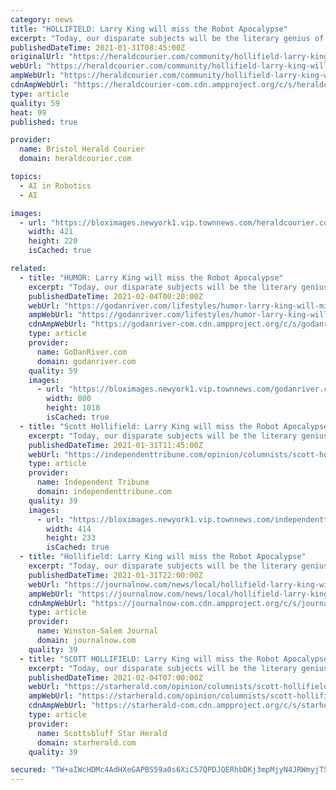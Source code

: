```yaml
---
category: news
title: "HOLLIFIELD: Larry King will miss the Robot Apocalypse"
excerpt: "Today, our disparate subjects will be the literary genius of the late Larry King and the inevitable end of the world as we know it brought about by killer robots."
publishedDateTime: 2021-01-31T08:45:00Z
originalUrl: "https://heraldcourier.com/community/hollifield-larry-king-will-miss-the-robot-apocalypse/article_0eb64c84-7593-53b2-9aab-cc89f63f0239.html"
webUrl: "https://heraldcourier.com/community/hollifield-larry-king-will-miss-the-robot-apocalypse/article_0eb64c84-7593-53b2-9aab-cc89f63f0239.html"
ampWebUrl: "https://heraldcourier.com/community/hollifield-larry-king-will-miss-the-robot-apocalypse/article_0eb64c84-7593-53b2-9aab-cc89f63f0239.amp.html"
cdnAmpWebUrl: "https://heraldcourier-com.cdn.ampproject.org/c/s/heraldcourier.com/community/hollifield-larry-king-will-miss-the-robot-apocalypse/article_0eb64c84-7593-53b2-9aab-cc89f63f0239.amp.html"
type: article
quality: 59
heat: 99
published: true

provider:
  name: Bristol Herald Courier
  domain: heraldcourier.com

topics:
  - AI in Robotics
  - AI

images:
  - url: "https://bloximages.newyork1.vip.townnews.com/heraldcourier.com/content/tncms/assets/v3/editorial/1/f3/1f39f51e-b959-11e8-aa23-5b9e7b3fa293/5b9dc17bef052.image.jpg"
    width: 421
    height: 220
    isCached: true

related:
  - title: "HUMOR: Larry King will miss the Robot Apocalypse"
    excerpt: "Today, our disparate subjects will be the literary genius of the late Larry King and the inevitable end of the world as we know it brought about by killer robots."
    publishedDateTime: 2021-02-04T00:20:00Z
    webUrl: "https://godanriver.com/lifestyles/humor-larry-king-will-miss-the-robot-apocalypse/article_235149ae-e9d6-5da9-813e-caeddbf11080.html"
    ampWebUrl: "https://godanriver.com/lifestyles/humor-larry-king-will-miss-the-robot-apocalypse/article_235149ae-e9d6-5da9-813e-caeddbf11080.amp.html"
    cdnAmpWebUrl: "https://godanriver-com.cdn.ampproject.org/c/s/godanriver.com/lifestyles/humor-larry-king-will-miss-the-robot-apocalypse/article_235149ae-e9d6-5da9-813e-caeddbf11080.amp.html"
    type: article
    provider:
      name: GoDanRiver.com
      domain: godanriver.com
    quality: 59
    images:
      - url: "https://bloximages.newyork1.vip.townnews.com/godanriver.com/content/tncms/assets/v3/editorial/c/b6/cb66693c-fec7-5a4b-9ebf-9b31ca9db2ae/5fb3f2d04671c.image.jpg"
        width: 800
        height: 1018
        isCached: true
  - title: "Scott Hollifield: Larry King will miss the Robot Apocalypse"
    excerpt: "Today, our disparate subjects will be the literary genius of the late Larry King and the inevitable end of the world as we know it brought about by killer robots."
    publishedDateTime: 2021-01-31T11:45:00Z
    webUrl: "https://independenttribune.com/opinion/columnists/scott-hollifield-larry-king-will-miss-the-robot-apocalypse/article_d06acca6-61a8-11eb-a150-9fda6da5ae72.html"
    type: article
    provider:
      name: Independent Tribune
      domain: independenttribune.com
    quality: 39
    images:
      - url: "https://bloximages.newyork1.vip.townnews.com/independenttribune.com/content/tncms/assets/v3/editorial/d/06/d06399e0-61a8-11eb-a14f-3ba7d121a494/601320d456440.image.jpg?crop=414%2C233%2C44%2C0&resize=414%2C233&order=crop%2Cresize"
        width: 414
        height: 233
        isCached: true
  - title: "Hollifield: Larry King will miss the Robot Apocalypse"
    excerpt: "Today, our disparate subjects will be the literary genius of the late Larry King and the inevitable end of the world as we know it brought about by killer robots."
    publishedDateTime: 2021-01-31T22:00:00Z
    webUrl: "https://journalnow.com/news/local/hollifield-larry-king-will-miss-the-robot-apocalypse/article_53c2c810-628f-11eb-8bbe-3339ac48fd6c.html"
    ampWebUrl: "https://journalnow.com/news/local/hollifield-larry-king-will-miss-the-robot-apocalypse/article_53c2c810-628f-11eb-8bbe-3339ac48fd6c.amp.html"
    cdnAmpWebUrl: "https://journalnow-com.cdn.ampproject.org/c/s/journalnow.com/news/local/hollifield-larry-king-will-miss-the-robot-apocalypse/article_53c2c810-628f-11eb-8bbe-3339ac48fd6c.amp.html"
    type: article
    provider:
      name: Winston-Salem Journal
      domain: journalnow.com
    quality: 39
  - title: "SCOTT HOLLIFIELD: Larry King will miss the Robot Apocalypse"
    excerpt: "Today, our disparate subjects will be the literary genius of the late Larry King and the inevitable end of the world as we know it brought about by killer robots."
    publishedDateTime: 2021-02-04T07:00:00Z
    webUrl: "https://starherald.com/opinion/columnists/scott-hollifield-larry-king-will-miss-the-robot-apocalypse/article_2ab167ca-669e-11eb-8267-df9061970ac5.html"
    ampWebUrl: "https://starherald.com/opinion/columnists/scott-hollifield-larry-king-will-miss-the-robot-apocalypse/article_2ab167ca-669e-11eb-8267-df9061970ac5.amp.html"
    cdnAmpWebUrl: "https://starherald-com.cdn.ampproject.org/c/s/starherald.com/opinion/columnists/scott-hollifield-larry-king-will-miss-the-robot-apocalypse/article_2ab167ca-669e-11eb-8267-df9061970ac5.amp.html"
    type: article
    provider:
      name: Scottsbluff Star Herald
      domain: starherald.com
    quality: 39

secured: "TW+aIWcHDMc4AdHXeGAPBS59a0s6XiC57QPDJQERhbDKj3mpMjyN4JRWmyjT58qwsXO+55Ltg8pSm5AEMgqfVV9AwRr/dALgMFGb5qlLasYZlJhSKiGLsB2Y1J44XRoLWgwKi3pz0E6Ek+36fIV63wGG+JHNUtrPTCZAywCb1eT+NH2ojnNZvL4BLWuun5eKXUdcE7GN4D0r8o6mTz57Qs4hP2lhaMcxBaxGusvQrovP+igfR1PF2rnKy7M5VPH6KYuoEJ8hC3HyN9fJEaJ3huXhVwR/QUfxNFUrRukPxobBN9Qdb0WvuW3eiF5FlkyrpPFbdQ2T7q4mBs/F0SRrCZO/pwb4gi9nwrq/xOhlofc=;Wo10q7NB51ZyeNgY6KdIrQ=="
---
```


